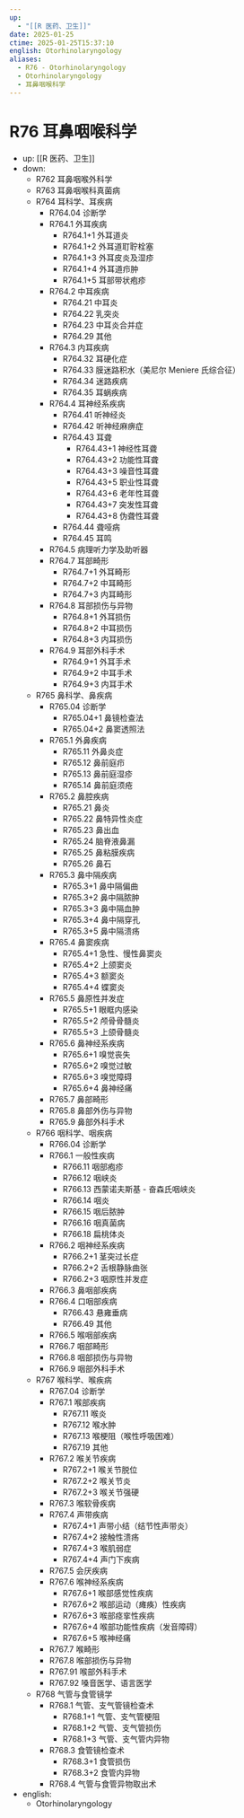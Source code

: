 ```yaml
---
up:
  - "[[R 医药、卫生]]"
date: 2025-01-25
ctime: 2025-01-25T15:37:10
english: Otorhinolaryngology
aliases:
  - R76 - Otorhinolaryngology
  - Otorhinolaryngology
  - 耳鼻咽喉科学
---
```


# R76 耳鼻咽喉科学

- up: [[R 医药、卫生]]
- down:
	- R762 耳鼻咽喉外科学
	- R763 耳鼻咽喉科真菌病
	- R764 耳科学、耳疾病
		- R764.04 诊断学
		- R764.1 外耳疾病
			- R764.1+1 外耳道炎
			- R764.1+2 外耳道耵聍栓塞
			- R764.1+3 外耳皮炎及湿疹
			- R764.1+4 外耳道疖肿
			- R764.1+5 耳部带状疱疹
		- R764.2 中耳疾病
			- R764.21 中耳炎
			- R764.22 乳突炎
			- R764.23 中耳炎合并症
			- R764.29 其他
		- R764.3 内耳疾病
			- R764.32 耳硬化症
			- R764.33 膜迷路积水（美尼尔 Meniere 氏综合征）
			- R764.34 迷路疾病
			- R764.35 耳蜗疾病
		- R764.4 耳神经系疾病
			- R764.41 听神经炎
			- R764.42 听神经麻痹症
			- R764.43 耳聋
				- R764.43+1 神经性耳聋
				- R764.43+2 功能性耳聋
				- R764.43+3 噪音性耳聋
				- R764.43+5 职业性耳聋
				- R764.43+6 老年性耳聋
				- R764.43+7 突发性耳聋
				- R764.43+8 伪聋性耳聋
			- R764.44 聋哑病
			- R764.45 耳鸣
		- R764.5 病理听力学及助听器
		- R764.7 耳部畸形
			- R764.7+1 外耳畸形
			- R764.7+2 中耳畸形
			- R764.7+3 内耳畸形
		- R764.8 耳部损伤与异物
			- R764.8+1 外耳损伤
			- R764.8+2 中耳损伤
			- R764.8+3 内耳损伤
		- R764.9 耳部外科手术
			- R764.9+1 外耳手术
			- R764.9+2 中耳手术
			- R764.9+3 内耳手术
	- R765 鼻科学、鼻疾病
		- R765.04 诊断学
			- R765.04+1 鼻镜检查法
			- R765.04+2 鼻窦透照法
		- R765.1 外鼻疾病
			- R765.11 外鼻炎症
			- R765.12 鼻前庭疖
			- R765.13 鼻前庭湿疹
			- R765.14 鼻前庭须疮
		- R765.2 鼻腔疾病
			- R765.21 鼻炎
			- R765.22 鼻特异性炎症
			- R765.23 鼻出血
			- R765.24 脑脊液鼻漏
			- R765.25 鼻粘膜疾病
			- R765.26 鼻石
		- R765.3 鼻中隔疾病
			- R765.3+1 鼻中隔偏曲
			- R765.3+2 鼻中隔脓肿
			- R765.3+3 鼻中隔血肿
			- R765.3+4 鼻中隔穿孔
			- R765.3+5 鼻中隔溃疡
		- R765.4 鼻窦疾病
			- R765.4+1 急性、慢性鼻窦炎
			- R765.4+2 上颌窦炎
			- R765.4+3 额窦炎
			- R765.4+4 蝶窦炎
		- R765.5 鼻原性并发症
			- R765.5+1 眼眶内感染
			- R765.5+2 颅骨骨髓炎
			- R765.5+3 上颌骨髓炎
		- R765.6 鼻神经系疾病
			- R765.6+1 嗅觉丧失
			- R765.6+2 嗅觉过敏
			- R765.6+3 嗅觉障碍
			- R765.6+4 鼻神经痛
		- R765.7 鼻部畸形
		- R765.8 鼻部外伤与异物
		- R765.9 鼻部外科手术
	- R766 咽科学、咽疾病
		- R766.04 诊断学
		- R766.1 一般性疾病
			- R766.11 咽部疱疹
			- R766.12 咽峡炎
			- R766.13 西蒙诺夫斯基 - 奋森氏咽峡炎
			- R766.14 咽炎
			- R766.15 咽后脓肿
			- R766.16 咽真菌病
			- R766.18 扁桃体炎
		- R766.2 咽神经系疾病
			- R766.2+1 茎突过长症
			- R766.2+2 舌根静脉曲张
			- R766.2+3 咽原性并发症
		- R766.3 鼻咽部疾病
		- R766.4 口咽部疾病
			- R766.43 悬雍垂病
			- R766.49 其他
		- R766.5 喉咽部疾病
		- R766.7 咽部畸形
		- R766.8 咽部损伤与异物
		- R766.9 咽部外科手术
	- R767 喉科学、喉疾病
		- R767.04 诊断学
		- R767.1 喉部疾病
			- R767.11 喉炎
			- R767.12 喉水肿
			- R767.13 喉梗阻（喉性呼吸困难）
			- R767.19 其他
		- R767.2 喉关节疾病
			- R767.2+1 喉关节脱位
			- R767.2+2 喉关节炎
			- R767.2+3 喉关节强硬
		- R767.3 喉软骨疾病
		- R767.4 声带疾病
			- R767.4+1 声带小结（结节性声带炎）
			- R767.4+2 接触性溃疡
			- R767.4+3 喉肌弱症
			- R767.4+4 声门下疾病
		- R767.5 会厌疾病
		- R767.6 喉神经系疾病
			- R767.6+1 喉部感觉性疾病
			- R767.6+2 喉部运动（瘫痪）性疾病
			- R767.6+3 喉部痉挛性疾病
			- R767.6+4 喉部功能性疾病（发音障碍）
			- R767.6+5 喉神经痛
		- R767.7 喉畸形
		- R767.8 喉部损伤与异物
		- R767.91 喉部外科手术
		- R767.92 嗓音医学、语言医学
	- R768 气管与食管镜学
		- R768.1 气管、支气管镜检查术
			- R768.1+1 气管、支气管梗阻
			- R768.1+2 气管、支气管损伤
			- R768.1+3 气管、支气管内异物
		- R768.3 食管镜检查术
			- R768.3+1 食管损伤
			- R768.3+2 食管内异物
		- R768.4 气管与食管异物取出术
- english:
	- Otorhinolaryngology
